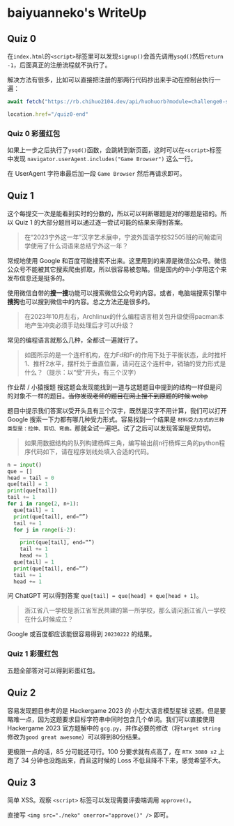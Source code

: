 
# baiyuanneko's WriteUp

## Quiz 0

在`index.html`的`<script>`标签里可以发现`signup()`会首先调用`ysqd()`然后`return -1`，后面真正的注册流程就不执行了。

解决方法有很多，比如可以直接把注册的那两行代码抄出来手动在控制台执行一遍：

```js
await fetch("https://rb.chihuo2104.dev/api/huohuorb?module=challenge0-signup&token=" + {Server_Provided_Token} + "&username=" + user

location.href="/quiz0-end"
```

### Quiz 0 彩蛋红包

如果上一步之后执行了`ysqd()`函数，会跳转到新页面，这时可以在`<script>`标签中发现 `navigator.userAgent.includes("Game Browser")` 这么一行。

在 UserAgent 字符串最后加一段 `Game Browser` 然后再请求即可。

## Quiz 1

这个每提交一次是能看到实时的分数的，所以可以判断哪题是对的哪题是错的。所以 Quiz 1 的大部分题目可以通过逐一尝试可能的结果来得到答案。

> 在“2023宁外这一年”汉字艺术展中，宁波外国语学校S2505班的司翰诺同学使用了什么词语来总结宁外这一年？

常规地使用 Google 和百度可能搜索不出来。这里用到的来源是微信公众号。微信公众号不能被其它搜索爬虫抓取，所以很容易被忽略。但是国内的中小学用这个来发布信息还是挺多的。

使用微信自带的**搜一搜**功能可以搜索微信公众号的内容。或者，电脑端搜索引擎中**搜狗**也可以搜到微信中的内容。总之方法还是很多的。

> 在2023年10月左右，Archlinux的什么编程语言相关包升级使得pacman本地产生冲突必须手动处理后才可以升级？

常见的编程语言就那么几种，全都试一遍就行了。

> 如图所示的是一个连杆机构，在力Fd和Fr的作用下处于平衡状态，此时推杆1、推杆2水平，摆杆处于垂直位置，请问在这个连杆中，销轴的受力形式是什么？（提示：以“受”开头，有三个汉字）

作业帮 / 小猿搜题 搜这题会发现能找到一道与这题题目中提到的结构一样但是问的对象不一样的题目。~~当你发现老师的题目在网上搜不到原题的时候.webp~~

题目中提示我们答案以受开头且有三个汉字，既然是汉字不用计算，我们可以打开 Google 搜索一下力都有哪几种受力形式。容易找到一个结果是 `材料受力方式的三种类型是：拉伸、剪切、弯曲。`那就全试一遍吧。试了之后可以发现答案是受剪切。

> 如果用数据结构的队列构建杨辉三角，编写输出前n行杨辉三角的python程序代码如下，请在程序划线处填入合适的代码。

```python
n = input()
que = []
head = tail = 0
que[tail] = 1
print(que[tail])
tail += 1
for i in range(2, n+1):
  que[tail] = 1
  print(que[tail], end=“”)
  tail += 1
  for j in range(i-2):
    ________________
    print(que[tail], end=“”)
    tail += 1
    head += 1
  que[tail] = 1
  print(que[tail], end=“”)
  tail += 1
  head += 1 
```

问 ChatGPT 可以得到答案 `que[tail] = que[head] + que[head + 1]`。

> 浙江省八一学校是浙江省军民共建的第一所学校，那么请问浙江省八一学校在什么时候成立？

Google 或百度都应该能很容易得到 `20230222` 的结果。

### Quiz 1 彩蛋红包

五题全部答对可以得到彩蛋红包。

## Quiz 2

容易发现题目参考的是 Hackergame 2023 的 小型大语言模型星球 这题。但是要略难一点，因为这题要求目标字符串中同时包含几个单词。我们可以直接使用 Hackergame 2023 官方题解中的 `gcg.py`，并作必要的修改（将`target string`修改为`good great awesome`）可以得到80分结果。

更极限一点的话，85 分可能还可行。100 分要求就有点高了，在 `RTX 3080 x2` 上跑了 34 分钟也没跑出来，而且这时候的 Loss 不低且降不下来，感觉希望不大。

## Quiz 3

简单 XSS。观察 `<script>` 标签可以发现需要评委端调用 `approve()`。

直接写 `<img src="./neko" onerror="approve()" />` 即可。